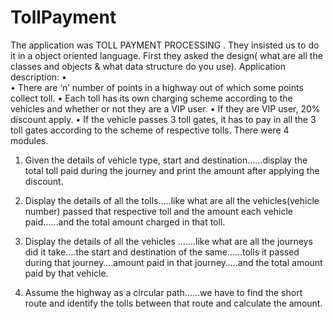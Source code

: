# TollPayment
The application was TOLL PAYMENT PROCESSING .
They insisted us to do it in a object oriented language. First they asked the design( what are all the classes and objects & what data structure do you use).
Application description:
•	
•	There are ‘n’ number of points in a highway out of which some points collect toll.
•	Each toll has its own charging scheme according to the vehicles and whether or not they
are a VIP user.
•	If they are VIP user, 20% discount apply.
•	If the vehicle passes 3 toll gates, it has to pay in all the 3 toll gates according to the
scheme of respective tolls.
There were 4 modules.
1. Given the details of vehicle type, start and destination……display the total toll paid during
the journey and print the amount after applying the discount.


2. Display the details of all the tolls…..like what are all the vehicles(vehicle number) passed
that respective toll and the amount each vehicle paid……and the total amount charged in
that toll.
3. Display the details of all the vehicles …….like what are all the journeys did it take….the
start and destination of the same……tolls it passed during that journey….amount paid in
that journey…..and the total amount paid by that vehicle.
4. Assume the highway as a circular path……we have to find the short route and identify
the tolls between that route and calculate the amount.
